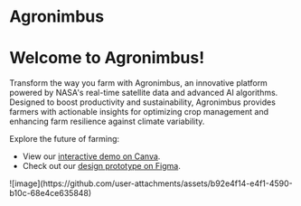 # Agronimbus
<!DOCTYPE html>
<html lang="en">
<head>
    <meta charset="UTF-8">
    <meta name="viewport" content="width=device-width, initial-scale=1.0">
    <title>Agronimbus Project Overview</title>
</head>
<body>
    <h1>Welcome to Agronimbus!</h1>
    <p>Transform the way you farm with Agronimbus, an innovative platform powered by NASA's real-time satellite data and advanced AI algorithms. Designed to boost productivity and sustainability, Agronimbus provides farmers with actionable insights for optimizing crop management and enhancing farm resilience against climate variability.</p>
    <p>Explore the future of farming:</p>
    <ul>
        <li>View our <a href="https://www.canva.com/design/DAGS15NUIcY/TuKvAskkUNod5amwAFMCPg/watch?utm_content=DAGS15NUIcY&utm_campaign=designshare&utm_medium=link&utm_source=editor">interactive demo on Canva</a>.</li>
        <li>Check out our <a href="https://www.figma.com/proto/8bnVCMe6ALvU8b5qmkprCM/NASA-AGRONIMBUS?node-id=1-138&node-type=canvas&t=Vv0KW6ZLFOQbIHk1-0&scaling=scale-down&content-scaling=fixed&page-id=0%3A1&starting-point-node-id=1%3A138">design prototype on Figma</a>.</li> 
    </ul>
    ![image](https://github.com/user-attachments/assets/b92e4f14-e4f1-4590-b10c-68e4ce635848)

</body>
</html>
